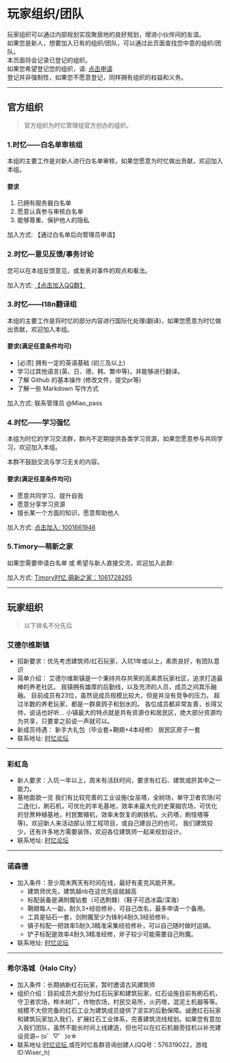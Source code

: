 # 玩家组织/团队

玩家组织可以通过内部规划实现聚居地的良好规划，增进小伙伴间的友谊。  
如果您是新人，想要加入已有的组织/团队，可以通过此页面查找您中意的组织/团队。  
本页面将会记录已登记的组织。  
如果您希望登记您的组织，请: [点击申请](https://bbs.mcshiyi.com/d/3)  
登记并非强制性，如果您不愿意登记，同样拥有组织的权益和义务。

-----

## 官方组织

> 官方组织为时忆管理组官方创办的组织。

### 1.时忆——白名单审核组

本组的主要工作是对新人进行白名单审核，如果您愿意为时忆做出贡献，欢迎加入本组。  

#### 要求
1. 已拥有服务器白名单
2. 愿意认真参与审核白名单
3. 能够尊重、保护他人的隐私

加入方式: 【通过白名单后向管理员申请】


### 2.时忆—意见反馈/事务讨论

您可以在本组反馈意见，或发表对事件的观点和看法。

加入方式: [【点击加入QQ群】](https://jq.qq.com/?_wv=1027&k=5eDeMnY)



### 3.时忆——I18n翻译组

本组的主要工作是将时忆的部分内容进行国际化处理(翻译)，如果您愿意为时忆做出贡献，欢迎加入本组。  

#### 要求(满足任意条件均可)
- [必须] 拥有一定的英语基础 (初三及以上)
- 学习过其他语言(英、日、德、韩、繁中等)，并能够进行翻译。
- 了解 Github 的基本操作 (修改文件，提交pr等)
- 了解一些 Markdown 写作方式

加入方式: 联系管理员 @Miao_pass





### 4.时忆——学习强忆

本组为时忆的学习交流群，群内不定期提供各类学习资源，如果您愿意参与共同学习，欢迎加入本组。
 
本群不鼓励交流与学习无关的内容。

#### 要求(满足任意条件均可)
- 愿意共同学习、提升自我
- 愿意分享学习资源
- 擅长某一个方面的知识，愿意帮助他人

加入方式: [点击加入: 1001661946](https://jq.qq.com/?_wv=1027&k=5vEaW9i)


### 5.Timory—萌新之家

如果您需要申请白名单 或 希望与新人直接交流，欢迎加入此群:

加入方式: [Timory时忆 萌新之家：1061728265](https://jq.qq.com/?_wv=1027&k=5t9HCbT)


-----

## 玩家组织

> 以下排名不分先后

### 艾德尔维斯镇

- 招新要求：优先考虑建筑师/红石玩家，入坑1年或以上，素质良好，有团队意识
- 简单介绍：
  艾德尔维斯镇是一个秉持共存共荣的高素质玩家社区，追求打造最棒的养老社区。
  我镇拥有雄厚的后勤线，以及充沛的人员，成员之间其乐融融。
  目前成员有23位，虽然说成员规模比较大，但是并没有竞争的压力。
  超过半数的养老玩家，都是一群臭鸽子和划水的。
  各位成员都非常友善，长得又帅，说话也好听...
  小镇最大的特点就是共有资源仓和居民区，绝大部分资源均为共享，只要拿之前说一声就可以。
- 新成员待遇：
  新手大礼包（毕业套+鞘翅+4本经修）
  居民区房子一套
- 联系地址: [时忆论坛](https://bbs.mcshiyi.com/d/40)

-----

### 彩虹岛

- 新人要求：入坑一年以上，周末有活跃时间，要求有红石、建筑或肝其中之一能力。
- 基地面貌一览
  我们有比较完善的工业设施(女巫塔，全树场，单守卫者农场(可二连化)，刷石机，可优化的羊毛基地，效率未最大化的史莱姆农场，可优化的甘蔗种植基地，村民繁殖机，效率未恢复的刷铁机，火药塔，刷怪塔等等)。欢迎新人来活动部认领工程项目，或自己建自己的也可。
  我们建筑较少，还有许多地方需要装饰，欢迎各位建筑师一起来规划设计。
- 联系地址: [时忆论坛](https://bbs.mcshiyi.com/d/36)

-----

### 诺森德

- 加入条件：至少周末两天有时间在线，最好有麦克风能开黑。
    - 建筑师优先，建筑越nb在这优先级就越高
    - 标配装备是满附魔钻套（可选荆棘）（鞋子可选冰霜/深海）
    - 鞘翅每人一副，耐久3+经验修补，可自己改名，最多申请一个备用。
    - 工具是钻石一套，剑附魔至少为锋利4耐久3经验修补。
    - 镐子标配一把效率5耐久3精准采集经验修补，可以自己随时做时运镐。
    - 铲子标配是效率4耐久3精准经修，斧子较少可能需要自己附魔。
- 联系地址: [时忆论坛](https://bbs.mcshiyi.com/d/33)

-----

### 希尔洛城（Halo City）

- 加入条件：长期纳新红石玩家，暂时邀请古风建筑师
- 组织介绍：目前成员大部分为红石玩家和建筑玩家，红石设施目前有刷石机，守卫者农场，桦木树厂，作物农场，村民交易所，火药塔，混泥土机器等等。规模不大但完备的红石工业为建筑成员提供了坚实的后勤保障。诚邀红石玩家和建筑玩家加入我们，扩展红石工业体系，完善建筑流线规划。如果您有意加入我们团队，虽然不能长时间上线建造，但也可以在红石机器旁挂机以补充建设资源~
(o゜▽゜)o☆
- 联系地址:[时忆论坛](https://bbs.mcshiyi.com/d/184),或在时忆各群咨询创建人(QQ号：576319022，游戏ID:Wiser_h) 


